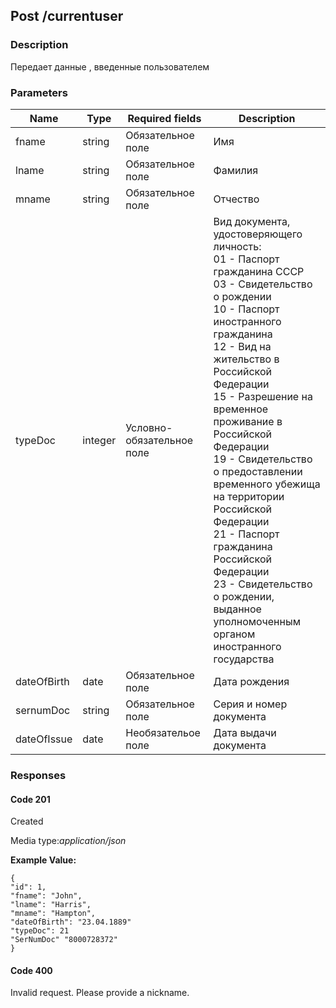 ## Post /currentuser
### Description
Передает данные , введенные пользователем
### Parameters
| Name|Type| Required fields           |Description    | 
|-----|----|---------------------------|-------------------------------------|
|fname|string| Обязательное поле         |Имя                                 | 
|lname|string| Обязательное поле         |Фамилия                             | 
|mname|string| Обязательное поле         |Отчество                            | 
|typeDoc|integer| Условно-обязательное поле |Вид документа, удостоверяющего личность:<br>  01 - Паспорт гражданина СССР<br>03 - Свидетельство о рождении<br>10 - Паспорт иностранного гражданина<br>12 - Вид на жительство в Российской Федерации<br>15 - Разрешение на временное проживание в Российской Федерации<br>19 - Свидетельство о предоставлении временного убежища на территории Российской Федерации<br>21 - Паспорт гражданина Российской Федерации<br>23 - Свидетельство о рождении, выданное уполномоченным органом иностранного государства
|dateOfBirth|date| Обязательное поле         |Дата рождения
|sernumDoc|string| Обязательное поле         |Серия и номер документа | 
|dateOfIssue|date| Необязательое поле        |Дата выдачи документа

### Responses
#### Code 201

Created

Media type:_application/json_

**Example Value:**<br>
```
{
"id": 1,
"fname": "John",
"lname": "Harris",
"mname": "Hampton",
"dateOfBirth": "23.04.1889"
"typeDoc": 21
"SerNumDoc" "8000728372"
}
```
#### Code 400
Invalid request. Please provide a nickname.

